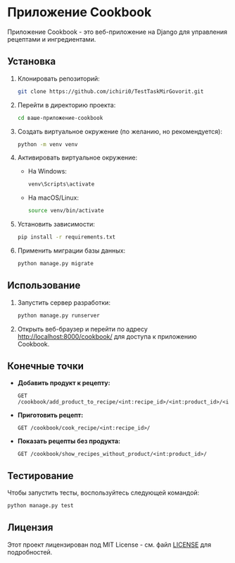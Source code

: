 
# Приложение Cookbook

Приложение Cookbook - это веб-приложение на Django для управления рецептами и ингредиентами.

## Установка

1. Клонировать репозиторий:

   ```bash
   git clone https://github.com/ichiri0/TestTaskMirGovorit.git
   ```

2. Перейти в директорию проекта:

   ```bash
   cd ваше-приложение-cookbook
   ```

3. Создать виртуальное окружение (по желанию, но рекомендуется):

   ```bash
   python -m venv venv
   ```

4. Активировать виртуальное окружение:

   - На Windows:

     ```bash
     venv\Scripts\activate
     ```

   - На macOS/Linux:

     ```bash
     source venv/bin/activate
     ```

5. Установить зависимости:

   ```bash
   pip install -r requirements.txt
   ```

6. Применить миграции базы данных:

   ```bash
   python manage.py migrate
   ```

## Использование

1. Запустить сервер разработки:

   ```bash
   python manage.py runserver
   ```

2. Открыть веб-браузер и перейти по адресу [http://localhost:8000/cookbook/](http://localhost:8000/cookbook/) для доступа к приложению Cookbook.

## Конечные точки

- **Добавить продукт к рецепту:**

  ```http
  GET /cookbook/add_product_to_recipe/<int:recipe_id>/<int:product_id>/<int:weight>/
  ```

- **Приготовить рецепт:**

  ```http
  GET /cookbook/cook_recipe/<int:recipe_id>/
  ```

- **Показать рецепты без продукта:**

  ```http
  GET /cookbook/show_recipes_without_product/<int:product_id>/
  ```

## Тестирование

Чтобы запустить тесты, воспользуйтесь следующей командой:

```bash
python manage.py test
```


## Лицензия

Этот проект лицензирован под MIT License - см. файл [LICENSE](LICENSE) для подробностей.

